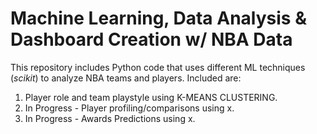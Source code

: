 # Machine Learning, Data Analysis & Dashboard Creation w/ NBA Data
This repository includes Python code that uses different ML techniques (*scikit*) to analyze NBA teams and players. Included are:

1. Player role and team playstyle using K-MEANS CLUSTERING.
2. In Progress - Player profiling/comparisons using x.
3. In Progress - Awards Predictions using x.
